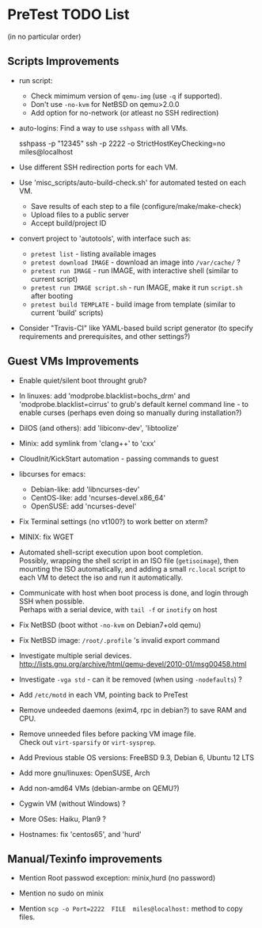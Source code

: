 # PreTest TODO List

(in no particular order)

## Scripts Improvements

* run script:
    * Check mimimum version of `qemu-img` (use `-q` if supported).
    * Don't use `-no-kvm` for NetBSD on qemu>2.0.0
    * Add option for no-network (or atleast no SSH redirection)

* auto-logins: Find a way to use `sshpass` with all VMs.

    sshpass -p "12345" ssh -p 2222 -o StrictHostKeyChecking=no miles@localhost

* Use different SSH redirection ports for each VM.

* Use 'misc_scripts/auto-build-check.sh' for automated tested on each VM.
    * Save results of each step to a file (configure/make/make-check)
    * Upload files to a public server
    * Accept build/project ID

* convert project to 'autotools', with interface such as:  
    - `pretest list`                - listing available images
    - `pretest download IMAGE`      - download an image into `/var/cache/` ?
    - `pretest run IMAGE`           - run IMAGE, with interactive shell (similar to current script)
    - `pretest run IMAGE script.sh` - run IMAGE, make it run `script.sh` after booting
    - `pretest build TEMPLATE`      - build image from template (similar to current 'build' scripts)

* Consider "Travis-CI" like YAML-based build script generator (to specify
  requirements and prerequisites, and other settings?)

## Guest VMs Improvements

* Enable quiet/silent boot throught grub?

* In linuxes: add 'modprobe.blacklist=bochs_drm' and 'modprobe.blacklist=cirrus'
  to grub's default kernel command line - to enable curses (perhaps even
  doing so manually during installation?)

* DilOS (and others): add 'libiconv-dev', 'libtoolize'

* Minix: add symlink from 'clang++' to 'cxx'

* CloudInit/KickStart automation - passing commands to guest

* libcurses for emacs:
    * Debian-like: add 'libncurses-dev'
    * CentOS-like: add 'ncurses-devel.x86_64'
    * OpenSUSE: add 'ncurses-devel'

* Fix Terminal settings (no vt100?) to work better on xterm?

* MINIX: fix WGET

* Automated shell-script execution upon boot completion.  
  Possibly, wrapping the shell script in an ISO file (`getisoimage`),
  then mounting the ISO automatically, and adding a small `rc.local` script
  to each VM to detect the iso and run it automatically.

* Communicate with host when boot process is done, and login through SSH
  when possible.  
  Perhaps with a serial device, with `tail -f` or `inotify` on host

* Fix NetBSD (boot withot `-no-kvm` on Debian7+old qemu)

* Fix NetBSD image: `/root/.profile` 's invalid export command

* Investigate multiple serial devices.  
  <http://lists.gnu.org/archive/html/qemu-devel/2010-01/msg00458.html>

* Investigate `-vga std` - can it be removed (when using `-nodefaults`) ?

* Add `/etc/motd` in each VM, pointing back to PreTest

* Remove undeeded daemons (exim4, rpc in debian?) to save RAM and CPU.

* Remove unneeded files before packing VM image file.  
  Check out `virt-sparsify` or `virt-sysprep`.

* Add Previous stable OS versions: FreeBSD 9.3, Debian 6, Ubuntu 12 LTS

* Add more gnu/linuxes: OpenSUSE, Arch

* Add non-amd64 VMs (debian-armbe on QEMU?)

* Cygwin VM (without Windows) ?

* More OSes: Haiku, Plan9 ?

* Hostnames: fix 'centos65', and 'hurd'

## Manual/Texinfo improvements

* Mention Root passwod exception: minix,hurd (no password)

* Mention no sudo on minix

* Mention `scp -o Port=2222  FILE  miles@localhost:` method to copy files.

